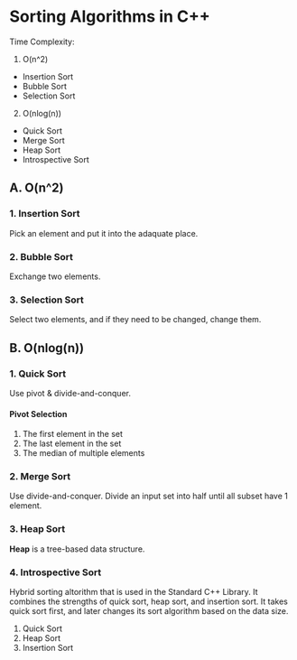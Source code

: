 # Sorting Algorithms in C++
Time Complexity:
1. O(n^2)
  * Insertion Sort
  * Bubble Sort
  * Selection Sort
2. O(nlog(n))
  * Quick Sort
  * Merge Sort
  * Heap Sort
  * Introspective Sort

## A. O(n^2)
### 1. Insertion Sort
Pick an element and put it into the adaquate place.

### 2. Bubble Sort
Exchange two elements.

### 3. Selection Sort
Select two elements, and if they need to be changed, change them.

## B. O(nlog(n))
### 1. Quick Sort
Use pivot & divide-and-conquer.

#### Pivot Selection
1. The first element in the set
2. The last element in the set
3. The median of multiple elements

### 2. Merge Sort
Use divide-and-conquer. Divide an input set into half until all subset have 1 element.

### 3. Heap Sort
**Heap** is a tree-based data structure.

### 4. Introspective Sort
Hybrid sorting altorithm that is used in the Standard C++ Library. It combines the strengths of quick sort, heap sort, and insertion sort.
It takes quick sort first, and later changes its sort algorithm based on the data size.

1. Quick Sort
2. Heap Sort
3. Insertion Sort
